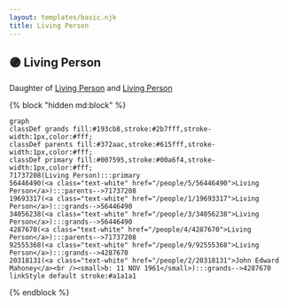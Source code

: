 ```yaml
---
layout: templates/basic.njk
title: Living Person
---
```

## 🟣 Living Person

Daughter of [Living Person](/people/4/4287670) and [Living Person](/people/5/56446490)

{% block "hidden md:block" %}
```mermaid
graph
classDef grands fill:#193cb8,stroke:#2b7fff,stroke-width:1px,color:#fff;
classDef parents fill:#372aac,stroke:#615fff,stroke-width:1px,color:#fff;
classDef primary fill:#007595,stroke:#00a6f4,stroke-width:1px,color:#fff;
71737208(Living Person):::primary
56446490(<a class="text-white" href="/people/5/56446490">Living Person</a>):::parents-->71737208
19693317(<a class="text-white" href="/people/1/19693317">Living Person</a>):::grands-->56446490
34056238(<a class="text-white" href="/people/3/34056238">Living Person</a>):::grands-->56446490
4287670(<a class="text-white" href="/people/4/4287670">Living Person</a>):::parents-->71737208
92555368(<a class="text-white" href="/people/9/92555368">Living Person</a>):::grands-->4287670
20318131(<a class="text-white" href="/people/2/20318131">John Edward Mahoney</a><br /><small>b: 11 NOV 1961</small>):::grands-->4287670
linkStyle default stroke:#a1a1a1
```
{% endblock %}
